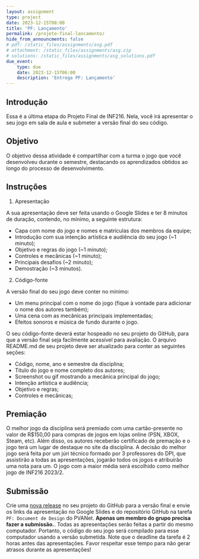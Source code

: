 ```yaml
---
layout: assignment
type: project
date: 2023-12-15T08:00
title: 'PF: Lançamento'
permalink: /projeto-final-lancamento/
hide_from_announcments: false
# pdf: /static_files/assignments/asg.pdf
# attachment: /static_files/assignments/asg.zip
# solutions: /static_files/assignments/asg_solutions.pdf
due_event: 
    type: due
    date: 2023-12-15T06:00
    description: 'Entrega PF: Lançamento'
---
```


## Introdução

Essa é a última etapa do Projeto Final de INF216. Nela, você irá apresentar o seu jogo em sala de aula e submeter a versão final do seu código.

## Objetivo

O objetivo dessa atividade é compartilhar com a turma o jogo que você desenvolveu durante o semestre, destacando os aprendizados obtidos ao longo do processo de desenvolvimento.

## Instruções

1. Apresentação

A sua apresentação deve ser feita usando o Google Slides e ter 8 minutos de duração, contendo, no mínimo, a seguinte estrutura:

- Capa com nome do jogo e nomes e matrículas dos membros da equipe;
- Introdução com sua intenção artística e audiência do seu jogo (~1 minuto);
- Objetivo e regras do jogo (~1 minuto);
- Controles e mecânicas (~1 minuto);
- Principais desafios (~2 minuto);
- Demostração (~3 minutos).

2. Código-fonte

A versão final do seu jogo deve conter no mínimo:

- Um menu principal com o nome do jogo (fique à vontade para adicionar o nome dos autores também);
- Uma cena com as mecânicas principais implementadas;
- Efeitos sonoros e música de fundo durante o jogo.

O seu código-fonte deverá estar hospeado no seu projeto do GitHub, para que a versão final seja facilmente acessível para avaliação. O arquivo README.md de seu projeto deve ser atualizado para conter as seguintes seções:

- Código, nome, ano e semestre da disciplina;
- Título do jogo e nome completo dos autores;
- Screenshot ou gif mostrando a mecânica principal do jogo;
- Intenção artística e audiência;
- Objetivo e regras;
- Controles e mecânicas;

## Premiação

O melhor jogo da disciplina será premiado com uma cartão-presente no valor de R$150,00 para compras de jogos em lojas online (PSN, XBOX, Steam, etc). Além disso, os autores receberão certificado de premação e o jogo terá um lugar de destaque no site da disciplina. A decisão do melhor jogo será feita por um júri técnico formado por 3 professores do DPI, que assistirão a todas as apresentações, jogarão todos os jogos e atribuirão uma nota para um. O jogo com a maior média será escolhido como melhor jogo de INF216 2023/2.

## Submissão

Crie uma [nova release](https://docs.github.com/en/repositories/releasing-projects-on-github/managing-releases-in-a-repository) no seu projeto do GitHub para a versão final e envie os links da apresentação no Google Slides e do repositório GitHub na tarefa `PF: Document de Design` do PVANet. **Apenas um membro do grupo precisa fazer a submissão.**. Todas as apresentações serão feitas a partir do mesmo computador. Portanto, o código do seu jogo será compilado para esse computador usando a versão submetida. Note que o deadline da tarefa é 2 horas antes das apresentações. Favor respeitar esse tempo para não gerar atrasos durante as apresentações!